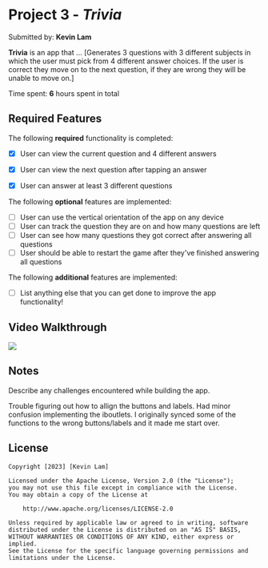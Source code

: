 # Project 3 - *Trivia*

Submitted by: **Kevin Lam**

**Trivia** is an app that ... [Generates 3 questions with 3 different subjects in which the user must pick from 4 different answer choices. If the user is correct they move on to the next question, if they are wrong they will be unable to move on.] 

Time spent: **6** hours spent in total

## Required Features

The following **required** functionality is completed:

- [x] User can view the current question and 4 different answers
- [x] User can view the next question after tapping an answer
- [x] User can answer at least 3 different questions


The following **optional** features are implemented:

- [ ] User can use the vertical orientation of the app on any device
- [ ] User can track the question they are on and how many questions are left
- [ ] User can see how many questions they got correct after answering all questions
- [ ] User should be able to restart the game after they've finished answering all questions

The following **additional** features are implemented:

- [ ] List anything else that you can get done to improve the app functionality!

## Video Walkthrough
<div>
    <a href="https://www.loom.com/share/24086e28f4e143eb9ad867f4ee06e41c">
    </a>
    <a href="https://www.loom.com/share/24086e28f4e143eb9ad867f4ee06e41c">
      <img style="max-width:300px;" src="https://cdn.loom.com/sessions/thumbnails/24086e28f4e143eb9ad867f4ee06e41c-with-play.gif">
    </a>
  </div>

## Notes

Describe any challenges encountered while building the app.

Trouble figuring out how to allign the buttons and labels. 
Had minor confusion implementing the iboutlets. I originally synced some of the functions to the wrong buttons/labels and it made me start over.

## License

    Copyright [2023] [Kevin Lam]

    Licensed under the Apache License, Version 2.0 (the "License");
    you may not use this file except in compliance with the License.
    You may obtain a copy of the License at

        http://www.apache.org/licenses/LICENSE-2.0

    Unless required by applicable law or agreed to in writing, software
    distributed under the License is distributed on an "AS IS" BASIS,
    WITHOUT WARRANTIES OR CONDITIONS OF ANY KIND, either express or implied.
    See the License for the specific language governing permissions and
    limitations under the License.
